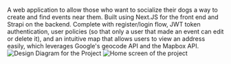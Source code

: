 A web application to allow those who want to socialize their dogs a way to create and find events near them. Built using Next.JS for the front end and Strapi on the backend. Complete with register/login flow, JWT token authentication, user policies (so that only a user that made an event can edit or delete it), and an intuitive map that allows users to view an address easily, which leverages Google's geocode API and the Mapbox API.
![Design Diagram for the Project](https://github.com/Amalazing/EventFinder/blob/main/public/images/diagram.PNG)
![Home screen of the project](https://github.com/Amalazing/EventFinder/blob/main/public/images/home.PNG)
